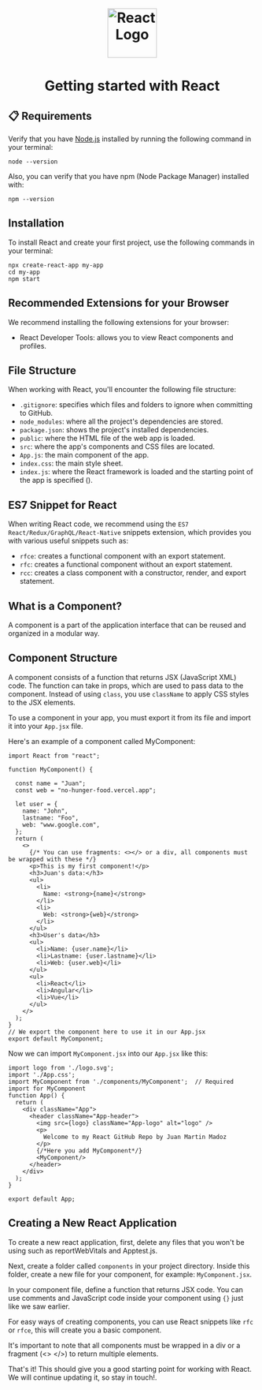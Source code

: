# <p align="center"><img src="https://upload.wikimedia.org/wikipedia/commons/a/a7/React-icon.svg" alt="React Logo" style="display: block; margin: 0 auto; margin-bottom: 40px; margin-top: 40pxx" width="100" height="100" /> Getting started with React </p>

## 📋 Requirements
Verify that you have <a href="https://nodejs.org/en">Node.js</a> installed by running the following command in your terminal:

```node
node --version
```

Also, you can verify that you have npm (Node Package Manager) installed with:
```node
npm --version
```

## Installation
To install React and create your first project, use the following commands in your terminal:
```node
npx create-react-app my-app
cd my-app
npm start

```

## Recommended Extensions for your Browser

We recommend installing the following extensions for your browser:

* React Developer Tools: allows you to view React components and profiles.

## File Structure
When working with React, you'll encounter the following file structure:

* `.gitignore`: specifies which files and folders to ignore when committing to GitHub.
* `node_modules`: where all the project's dependencies are stored.
* `package.json`: shows the project's installed dependencies.
* `public`: where the HTML file of the web app is loaded.
* `src`: where the app's components and CSS files are located.
* `App.js`: the main component of the app.
* `index.css`: the main style sheet.
* `index.js`: where the React framework is loaded and the starting point of the app is specified (<App/>).

## ES7 Snippet for React
When writing React code, we recommend using the `ES7 React/Redux/GraphQL/React-Native` snippets extension, which provides you with various useful snippets such as:

* `rfce`: creates a functional component with an export statement.
* `rfc`: creates a functional component without an export statement.
* `rcc`: creates a class component with a constructor, render, and export statement.

## What is a Component?

A component is a part of the application interface that can be reused and organized in a modular way.

## Component Structure
A component consists of a function that returns JSX (JavaScript XML) code. The function can take in props, which are used to pass data to the component. Instead of using `class`, you use `className` to apply CSS styles to the JSX elements.

To use a component in your app, you must export it from its file and import it into your `App.jsx` file.

Here's an example of a component called MyComponent:

``` node
import React from "react";

function MyComponent() {
    
  const name = "Juan";
  const web = "no-hunger-food.vercel.app";

  let user = {
    name: "John",
    lastname: "Foo",
    web: "www.google.com",
  };
  return (
    <>
      {/* You can use fragments: <></> or a div, all components must be wrapped with these */}
      <p>This is my first component!</p>
      <h3>Juan's data:</h3>
      <ul>
        <li>
          Name: <strong>{name}</strong>
        </li>
        <li>
          Web: <strong>{web}</strong>
        </li>
      </ul>
      <h3>User's data</h3>
      <ul>
        <li>Name: {user.name}</li>
        <li>Lastname: {user.lastname}</li>
        <li>Web: {user.web}</li>
      </ul>
      <ul>
        <li>React</li>
        <li>Angular</li>
        <li>Vue</li>
      </ul>
    </>
  );
}
// We export the component here to use it in our App.jsx
export default MyComponent;

```

Now we can import `MyComponent.jsx` into our `App.jsx` like this:

```node
import logo from './logo.svg';
import './App.css';
import MyComponent from './components/MyComponent';  // Required import for MyComponent
function App() {
  return (
    <div className="App">
      <header className="App-header">
        <img src={logo} className="App-logo" alt="logo" />
        <p>
          Welcome to my React GitHub Repo by Juan Martin Madoz
        </p>
        {/*Here you add MyComponent*/}
        <MyComponent/>
      </header>
    </div>
  );
}

export default App;

```

## Creating a New React Application
To create a new react application, first, delete any files that you won't be using such as reportWebVitals and Apptest.js.

Next, create a folder called `components` in your project directory. Inside this folder, create a new file for your component, for example: `MyComponent.jsx`.

In your component file, define a function that returns JSX code. You can use comments and JavaScript code inside your component using `{}` just like we saw earlier.

For easy ways of creating components, you can use React snippets like `rfc` or `rfce`, this will create you a basic component.

It's important to note that all components must be wrapped in a div or a fragment (<> </>) to return multiple elements.



That's it! This should give you a good starting point for working with React.
We will continue updating it, so stay in touch!.



